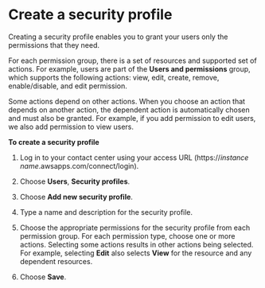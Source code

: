 # Create a security profile<a name="create-security-profile"></a>

Creating a security profile enables you to grant your users only the permissions that they need\.

For each permission group, there is a set of resources and supported set of actions\. For example, users are part of the **Users and permissions** group, which supports the following actions: view, edit, create, remove, enable/disable, and edit permission\. 

Some actions depend on other actions\. When you choose an action that depends on another action, the dependent action is automatically chosen and must also be granted\. For example, if you add permission to edit users, we also add permission to view users\.

**To create a security profile**

1. Log in to your contact center using your access URL \(https://*instance name*\.awsapps\.com/connect/login\)\.

1. Choose **Users**, **Security profiles**\.

1. Choose **Add new security profile**\.

1. Type a name and description for the security profile\.

1. Choose the appropriate permissions for the security profile from each permission group\. For each permission type, choose one or more actions\. Selecting some actions results in other actions being selected\. For example, selecting **Edit** also selects **View** for the resource and any dependent resources\.

1. Choose **Save**\.